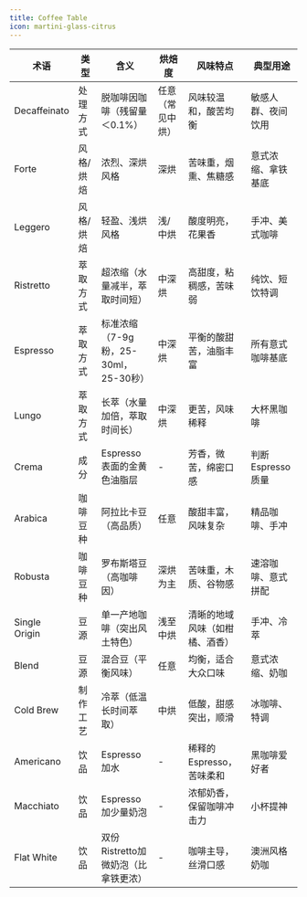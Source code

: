 ```yaml
---
title: Coffee Table
icon: martini-glass-citrus
---
```


| 术语            | 类型         | 含义                                   | 烘焙度          | 风味特点                     | 典型用途                  |
|-----------------|------------|--------------------------------------|---------------|--------------------------|-----------------------|
| Decaffeinato   | 处理方式      | 脱咖啡因咖啡（残留量＜0.1%）               | 任意（常见中烘）     | 风味较温和，酸苦均衡              | 敏感人群、夜间饮用            |
| Forte          | 风格/烘焙     | 浓烈、深烘风格                           | 深烘            | 苦味重，烟熏、焦糖感              | 意式浓缩、拿铁基底            |
| Leggero        | 风格/烘焙     | 轻盈、浅烘风格                           | 浅/中烘          | 酸度明亮，花果香                | 手冲、美式咖啡              |
| Ristretto      | 萃取方式      | 超浓缩（水量减半，萃取时间短）                | 中深烘           | 高甜度，粘稠感，苦味弱             | 纯饮、短饮特调              |
| Espresso       | 萃取方式      | 标准浓缩（7-9g粉，25-30ml，25-30秒）       | 中深烘           | 平衡的酸甜苦，油脂丰富            | 所有意式咖啡基底            |
| Lungo          | 萃取方式      | 长萃（水量加倍，萃取时间长）                 | 中深烘           | 更苦，风味稀释                  | 大杯黑咖啡                |
| Crema          | 成分         | Espresso表面的金黄色油脂层               | -              | 芳香，微苦，绵密口感              | 判断Espresso质量          |
| Arabica        | 咖啡豆种      | 阿拉比卡豆（高品质）                      | 任意            | 酸甜丰富，风味复杂               | 精品咖啡、手冲              |
| Robusta        | 咖啡豆种      | 罗布斯塔豆（高咖啡因）                    | 深烘为主         | 苦味重，木质、谷物感              | 速溶咖啡、意式拼配            |
| Single Origin  | 豆源         | 单一产地咖啡（突出风土特色）                | 浅至中烘         | 清晰的地域风味（如柑橘、酒香）        | 手冲、冷萃                |
| Blend          | 豆源         | 混合豆（平衡风味）                        | 任意            | 均衡，适合大众口味               | 意式浓缩、奶咖              |
| Cold Brew      | 制作工艺      | 冷萃（低温长时间萃取）                     | 中烘            | 低酸，甜感突出，顺滑              | 冰咖啡、特调               |
| Americano      | 饮品         | Espresso加水                          | -              | 稀释的Espresso，苦味柔和         | 黑咖啡爱好者              |
| Macchiato      | 饮品         | Espresso加少量奶泡                     | -              | 浓郁奶香，保留咖啡冲击力            | 小杯提神                 |
| Flat White     | 饮品         | 双份Ristretto加微奶泡（比拿铁更浓）         | -              | 咖啡主导，丝滑口感               | 澳洲风格奶咖              |